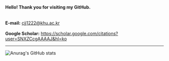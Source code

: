 
**Hello! Thank you for visiting my GitHub.** <br/><br/><br/>
**E-mail:** cjj1222@khu.ac.kr <br/><br/>
**Google Scholar:** https://scholar.google.com/citations?user=SNXZCcgAAAAJ&hl=ko

---


![Anurag's GitHub stats](https://github-readme-stats.vercel.app/api?username=jaejunchoe&show_icons=true&theme=dracula)




